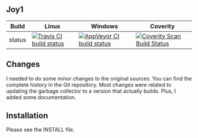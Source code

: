 Joy1
----

Build|Linux|Windows|Coverity
---|---|---|---
status|[![Travis CI build status](https://travis-ci.org/Wodan58/joy1.svg?branch=master)](https://travis-ci.org/Wodan58/joy1)|[![AppVeyor CI build status](https://ci.appveyor.com/api/projects/status/github/Wodan58/joy1?branch=master&svg=true)](https://ci.appveyor.com/project/Wodan58/joy1)|<a href="https://scan.coverity.com/projects/wodan58-joy1"><img alt="Coverity Scan Build      Status" src="https://scan.coverity.com/projects/14633/badge.svg"/></a>

Changes
-------

I needed to do some minor changes to the original sources. You can find the
complete history in the Git repository. Most changes were related to updating
the garbage collector to a version that actually builds. Plus, I added some
documentation.

Installation
------------

Please see the INSTALL file.
